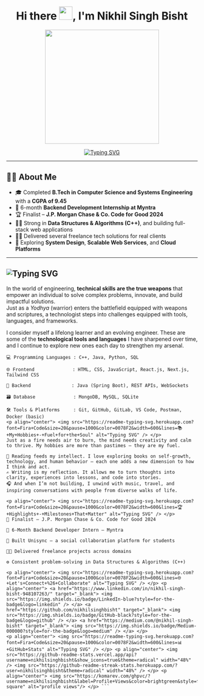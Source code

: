 <h1 align="center">Hi there <img src="https://media.giphy.com/media/hvRJCLFzcasrR4ia7z/giphy.gif" width="35px">, I'm Nikhil Singh Bisht</h1>

<p align="center">
  <img src="https://media.giphy.com/media/qgQUggAC3Pfv687qPC/giphy.gif" width="300" />
</p>

<p align="center">
  <a href="https://github.com/nikhilsinghbisht">
    <img src="https://readme-typing-svg.herokuapp.com?font=Fira+Code&size=22&pause=1000&color=F70000&width=500&lines=Thanks+for+visiting+my+profile!;Let's+connect+%26+build+amazing+things+%F0%9F%9A%80" alt="Typing SVG" />
  </a>
</p>

---

## 👨‍🎓 About Me

- 🎓 Completed **B.Tech in Computer Science and Systems Engineering** with a **CGPA of 9.45**
- 💼 6-month **Backend Development Internship at Myntra**
- 🏆 Finalist – **J.P. Morgan Chase & Co. Code for Good 2024**
- 👨‍💻 Strong in **Data Structures & Algorithms (C++)**, and building full-stack web applications
- 🧑‍💻 Delivered several freelance tech solutions for real clients
- 🔭 Exploring **System Design**, **Scalable Web Services**, and **Cloud Platforms**

---

## <img src="https://readme-typing-svg.herokuapp.com?font=Fira+Code&size=22&pause=1000&color=0078F2&width=500&lines=🛠️+My+Technical+Arsenal;Always+sharpening+my+skills+⚔️" alt="Typing SVG" />

In the world of engineering, **technical skills are the true weapons** that empower an individual to solve complex problems, innovate, and build impactful solutions.  
Just as a *Yodhya* (warrior) enters the battlefield equipped with weapons and scriptures, a technologist steps into challenges equipped with tools, languages, and frameworks.

I consider myself a lifelong learner and an evolving engineer. These are some of the **technological tools and languages** I have sharpened over time, and I continue to explore new ones each day to strengthen my arsenal.

```plaintext
💻 Programming Languages : C++, Java, Python, SQL

🌐 Frontend              : HTML, CSS, JavaScript, React.js, Next.js, Tailwind CSS

🧠 Backend               : Java (Spring Boot), REST APIs, WebSockets

🗃️ Database              : MongoDB, MySQL, SQLite

🛠️ Tools & Platforms     : Git, GitHub, GitLab, VS Code, Postman, Docker (basic)
<p align="center"> <img src="https://readme-typing-svg.herokuapp.com?font=Fira+Code&size=20&pause=1000&color=0078F2&width=600&lines=📚+My+Hobbies+-+Fuel+for+the+Soul" alt="Typing SVG" /> </p>
Just as a fire needs air to burn, the mind needs creativity and calm to thrive. My hobbies are more than pastimes — they are my fuel.

📖 Reading feeds my intellect. I love exploring books on self-growth, technology, and human behavior — each one adds a new dimension to how I think and act.
✍️ Writing is my reflection. It allows me to turn thoughts into clarity, experiences into lessons, and code into stories.
🎧 And when I’m not building, I unwind with music, travel, and inspiring conversations with people from diverse walks of life.

<p align="center"> <img src="https://readme-typing-svg.herokuapp.com?font=Fira+Code&size=20&pause=1000&color=0078F2&width=600&lines=🏆+Highlights+-+Milestones+That+Matter" alt="Typing SVG" /> </p>
🏅 Finalist – J.P. Morgan Chase & Co. Code for Good 2024

💼 6-Month Backend Developer Intern – Myntra

🚀 Built Unisync – a social collaboration platform for students

🧑‍💻 Delivered freelance projects across domains

⚙️ Consistent problem-solving in Data Structures & Algorithms (C++)

<p align="center"> <img src="https://readme-typing-svg.herokuapp.com?font=Fira+Code&size=20&pause=1000&color=0078F2&width=600&lines=🌐+Let's+Connect+%26+Collaborate" alt="Typing SVG" /> </p> <p align="center"> <a href="https://www.linkedin.com/in/nikhil-singh-bisht-948107263/" target="_blank"> <img src="https://img.shields.io/badge/LinkedIn-blue?style=for-the-badge&logo=linkedin" /> </a> <a href="https://github.com/nikhilsinghbisht" target="_blank"> <img src="https://img.shields.io/badge/GitHub-black?style=for-the-badge&logo=github" /> </a> <a href="https://medium.com/@nikhil-singh-bisht" target="_blank"> <img src="https://img.shields.io/badge/Medium-000000?style=for-the-badge&logo=medium" /> </a> </p>
<p align="center"> <img src="https://readme-typing-svg.herokuapp.com?font=Fira+Code&size=20&pause=1000&color=0078F2&width=600&lines=📊+GitHub+Stats" alt="Typing SVG" /> </p> <p align="center"> <img src="https://github-readme-stats.vercel.app/api?username=nikhilsinghbisht&show_icons=true&theme=radical" width="48%" /> <img src="https://github-readme-streak-stats.herokuapp.com/?user=nikhilsinghbisht&theme=radical" width="48%" /> </p> <p align="center"> <img src="https://komarev.com/ghpvc/?username=nikhilsinghbisht&label=Profile+Views&color=brightgreen&style=flat-square" alt="profile views"/> </p> ```
